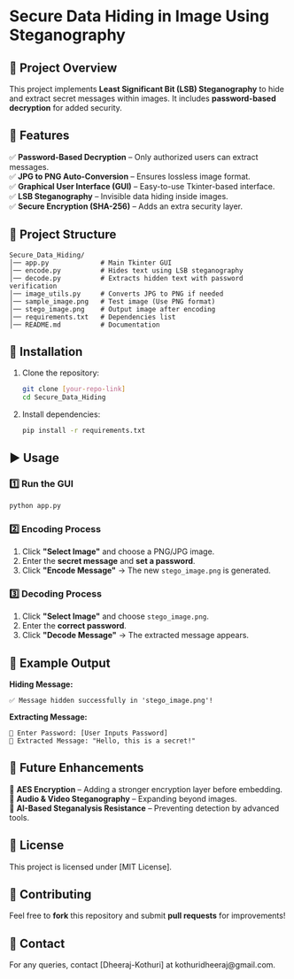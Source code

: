 # Secure Data Hiding in Image Using Steganography

## 📌 Project Overview

This project implements **Least Significant Bit (LSB) Steganography** to hide and extract secret messages within images. It includes **password-based decryption** for added security.

## 🚀 Features

✅ **Password-Based Decryption** – Only authorized users can extract messages.\
✅ **JPG to PNG Auto-Conversion** – Ensures lossless image format.\
✅ **Graphical User Interface (GUI)** – Easy-to-use Tkinter-based interface.\
✅ **LSB Steganography** – Invisible data hiding inside images.\
✅ **Secure Encryption (SHA-256)** – Adds an extra security layer.

## 📂 Project Structure

```
Secure_Data_Hiding/
│── app.py             # Main Tkinter GUI
│── encode.py          # Hides text using LSB steganography
│── decode.py          # Extracts hidden text with password verification
│── image_utils.py     # Converts JPG to PNG if needed
│── sample_image.png   # Test image (Use PNG format)
│── stego_image.png    # Output image after encoding
│── requirements.txt   # Dependencies list
│── README.md          # Documentation
```

## 🔧 Installation

1. Clone the repository:
   ```sh
   git clone [your-repo-link]
   cd Secure_Data_Hiding
   ```
2. Install dependencies:
   ```sh
   pip install -r requirements.txt
   ```

## ▶ Usage

### **1️⃣ Run the GUI**

```sh
python app.py
```

### **2️⃣ Encoding Process**

1. Click **"Select Image"** and choose a PNG/JPG image.
2. Enter the **secret message** and **set a password**.
3. Click **"Encode Message"** → The new `stego_image.png` is generated.

### **3️⃣ Decoding Process**

1. Click **"Select Image"** and choose `stego_image.png`.
2. Enter the **correct password**.
3. Click **"Decode Message"** → The extracted message appears.

## 📝 Example Output

**Hiding Message:**

```
✅ Message hidden successfully in 'stego_image.png'!
```

**Extracting Message:**

```
🔑 Enter Password: [User Inputs Password]
📝 Extracted Message: "Hello, this is a secret!"
```

## 🔮 Future Enhancements

🔹 **AES Encryption** – Adding a stronger encryption layer before embedding.\
🔹 **Audio & Video Steganography** – Expanding beyond images.\
🔹 **AI-Based Steganalysis Resistance** – Preventing detection by advanced tools.

## 📜 License

This project is licensed under [MIT License].

## 🤝 Contributing

Feel free to **fork** this repository and submit **pull requests** for improvements!

## 📩 Contact

For any queries, contact [Dheeraj-Kothuri] at kothuridheeraj\@gmail.com.

